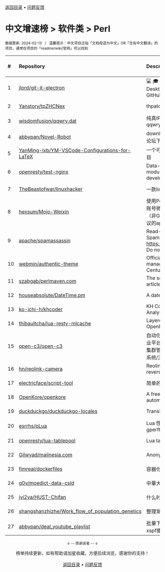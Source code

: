<a href="https://github.com/GrowingGit/GitHub-Chinese-Top-Charts#github中文排行榜">返回目录</a> • <a href="/content/docs/feedback.md">问题反馈</a>

# 中文增速榜 > 软件类 > Perl
<sub>数据更新: 2024-02-13&nbsp;&nbsp;&nbsp;/&nbsp;&nbsp;&nbsp;温馨提示：中文项目泛指「文档母语为中文」OR「含有中文翻译」的项目，通常在项目的「readme/wiki/官网」可以找到</sub>

|#|Repository|Description|Stars|Average daily growth|Updated|
|:-|:-|:-|:-|:-|:-|
|1|[jlord/git-it-electron](https://github.com/jlord/git-it-electron)|:computer: :mortar_board: Git-it is a (Mac, Win, Linux) Desktop App for Learning Git and GitHub|4524|1|2024-02-11|
|2|[Yanstory/tpZHCNex](https://github.com/Yanstory/tpZHCNex)|thpatch zh-hans extra patches (Beta)|18|0|2024-01-16|
|3|[wisdomfusion/qqwry.dat](https://github.com/wisdomfusion/qqwry.dat)|纯真IP地址数据库镜像，mirror of qqwry.dat|375|0|2023-12-03|
|4|[abbypan/Novel-Robot](https://github.com/abbypan/Novel-Robot)|download novel / forum thread, 小说/论坛下载器|5|0|2023-08-17|
|5|[YanMing-lxb/YM-VSCode-Configurations-for-LaTeX](https://github.com/YanMing-lxb/YM-VSCode-Configurations-for-LaTeX)|一个可以让你轻松本地部署好LaTeX的项目|2|0|2024-01-07|
|6|[openresty/test-nginx](https://github.com/openresty/test-nginx)|Data-driven test scaffold for Nginx C module and OpenResty Lua library development|429|0|2023-12-25|
|7|[TheBeastofwar/linuxhacker](https://github.com/TheBeastofwar/linuxhacker)|一款linux 内网渗透辅助工具|16|0|2024-01-31|
|8|[hexsum/Mojo-Weixin](https://github.com/hexsum/Mojo-Weixin)|使用Perl语言（不会没关系）编写的个人账号微信/weixin/wechat客户端框架（非GUI），可通过插件提供基于HTTP协议的api接口供其他语言或系统调用|1238|0|2023-09-19|
|9|[apache/spamassassin](https://github.com/apache/spamassassin)|Read-only mirror of Apache SpamAssassin. Submit patches to https://bz.apache.org/SpamAssassin/. Do not send pull requests|269|0|2024-02-12|
|10|[webmin/authentic-theme](https://github.com/webmin/authentic-theme)|Official theme for the best server management panel of the 21st Century|938|0|2024-02-09|
|11|[szabgab/perlmaven.com](https://github.com/szabgab/perlmaven.com)|The source files of the Perl Maven articles|66|0|2023-12-03|
|12|[houseabsolute/DateTime.pm](https://github.com/houseabsolute/DateTime.pm)|A date and time object for Perl|46|0|2023-11-06|
|13|[ko-ichi-h/khcoder](https://github.com/ko-ichi-h/khcoder)|KH Coder: for Quantitative Content Analysis or Text Mining|297|0|2024-01-11|
|14|[thibaultcha/lua-resty-mlcache](https://github.com/thibaultcha/lua-resty-mlcache)|Layered caching library for OpenResty|384|0|2024-02-09|
|15|[open-c3/open-c3](https://github.com/open-c3/open-c3)|自动化运维平台/CICD系统/发布系统/作业平台/监控系统/云监控/故障自愈/K8S集群管理/CMDB/公有云资源管理/工单系统/流程系统/成本优化|218|0|2024-02-05|
|16|[hn/reolink-camera](https://github.com/hn/reolink-camera)|Reolink RLC-410-5MP IP camera reverse engineered technical details|133|0|2024-02-11|
|17|[electricface/script-tool](https://github.com/electricface/script-tool)|简单的脚本工具|4|0|2023-11-14|
|18|[OpenKore/openkore](https://github.com/OpenKore/openkore)|A free/open source client and automation tool for Ragnarok Online|1229|0|2024-02-12|
|19|[duckduckgo/duckduckgo-locales](https://github.com/duckduckgo/duckduckgo-locales)|Translation files for duckduckgo.com|93|0|2024-02-02|
|20|[esrrhs/pLua](https://github.com/esrrhs/pLua)|Lua 性能分析工具 Lua profiler tool like gperftools|81|0|2023-10-24|
|21|[openresty/lua-tablepool](https://github.com/openresty/lua-tablepool)|Lua table recycling pools for LuaJIT|109|0|2023-11-23|
|22|[Gilwyad/mailnesia.com](https://github.com/Gilwyad/mailnesia.com)|Anonymous Email in Seconds|97|0|2023-12-02|
|23|[fimreal/dockerfiles](https://github.com/fimreal/dockerfiles)|容器化小工具|3|0|2024-01-22|
|24|[g0v/moedict-data-csld](https://github.com/g0v/moedict-data-csld)|中華大辭典|102|0|2023-11-08|
|25|[jyi2ya/HUST-Chifan](https://github.com/jyi2ya/HUST-Chifan)|什么时候开饭？|6|0|2023-12-05|
|26|[shangshanzhizhe/Work_flow_of_population_genetics](https://github.com/shangshanzhizhe/Work_flow_of_population_genetics)|整理常用的群体遗传学分析流程和脚本|62|0|2024-02-05|
|27|[abbypan/deal_youtube_playlist](https://github.com/abbypan/deal_youtube_playlist)|批量下载youtube播放列表内容，并生成xspf播放列表|4|0|2023-12-16|

<div align="center">
    <p><sub>↓ -- 感谢读者 -- ↓</sub></p>
    榜单持续更新，如有帮助请加星收藏，方便后续浏览，感谢你的支持！
</div>

<br/>

<div align="center"><a href="https://github.com/GrowingGit/GitHub-Chinese-Top-Charts#github中文排行榜">返回目录</a> • <a href="/content/docs/feedback.md">问题反馈</a></div>
